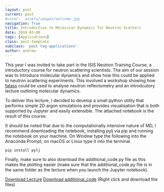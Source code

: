 ```yaml
---
layout: post
current: post
#cover:  assets/images/welcome.jpg
navigation: True
title: Introduction to Molecular Dynamics for Neutron Scatters 
date: 2018-03-08
tags: [Applications]
class: post-template
subclass: 'post tag-applications'
author: andrew
---
```


This year I was invited to take part in the ISIS Neutron Training Course, a introductory course for neutron scattering scientists. The aim of our session was to introduce molecular dynamics and show how this could be applied to neutron scattering experiments. This involved a workshop showing how [falass](http://people.bath.ac.uk/arm61/falass/) could be used to analyse neutron reflectometry and an introdcutory lecture outlining molecular dynamics. 

To deliver this lecture, I decided to develop a small python utility that performs simple 2D argon simulations and provides visualisation that is both supported by Jupyter and easily extensible. The attached notebook is the result of this course. 

It should be noted that due to the computationally intensive nature of MD, I recommend downloading the notebook, installing pylj via pip and running the notebook on your machine. On Window type the following into the Anaconda Prompt, on macOS or Linux type it into the terminal. 

```
pip install pylj
```

Finally, make sure to also download the additional_code.py file as this makes the plotting easier (make sure that the additional_code.py file is in the same folder as the lecture when you launch the Jupyter notebook).

[Download Lecture](https://raw.githubusercontent.com/bjmorgan/python_in_chemistry/master/Neutron_Training_Course/lecture.ipynb)
[Download additional_code](https://raw.githubusercontent.com/bjmorgan/python_in_chemistry/master/Neutron_Training_Course/additional_code.py)
(Right click and download the files) 
